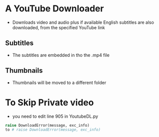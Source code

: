# A YouTube Downloader
* Downloads video and audio plus if available English subtitles are also downloaded, from the specified YouTube link

## Subtitles 
* The subtitles are embedded in tho the .mp4 file

## Thumbnails
* Thumbnails will be moved to a different folder

# To Skip Private video
* you need to edit line 905 in YoutubeDL.py
``` python
raise DownloadError(message, exc_info)
to # raise DownloadError(message, exc_info)
```
